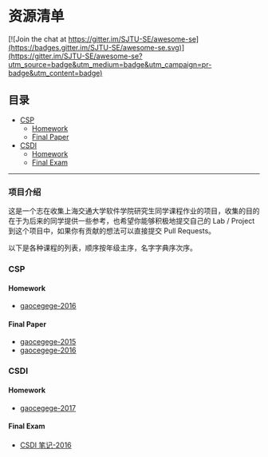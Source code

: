 # 资源清单

[![Join the chat at https://gitter.im/SJTU-SE/awesome-se](https://badges.gitter.im/SJTU-SE/awesome-se.svg)](https://gitter.im/SJTU-SE/awesome-se?utm_source=badge&utm_medium=badge&utm_campaign=pr-badge&utm_content=badge)

## 目录

* [CSP](#csp)
    * [Homework](#homework)
    * [Final Paper](#final-paper)
* [CSDI](#csdi)
    * [Homework](#homework-1)
    * [Final Exam](#final-exam)

___

### 项目介绍

这是一个志在收集上海交通大学软件学院研究生同学课程作业的项目，收集的目的在于为后来的同学提供一些参考，也希望你能够积极地提交自己的 Lab / Project 到这个项目中，如果你有贡献的想法可以直接提交 Pull Requests。

以下是各种课程的列表，顺序按年级主序，名字字典序次序。

### CSP

#### Homework

* [gaocegege-2016](https://github.com/gaocegege/csp-hw-2016)

#### Final Paper

* [gaocegege-2015](https://github.com/gaocegege/csp-final-paper-2015)
* [gaocegege-2016](https://github.com/gaocegege/csp-final-paper-2016)

### CSDI

#### Homework

* [gaocegege-2017](https://github.com/gaocegege/csdi-2017-hw)

#### Final Exam

* [CSDI 笔记-2016](https://github.com/Emilio66/CSDI)

